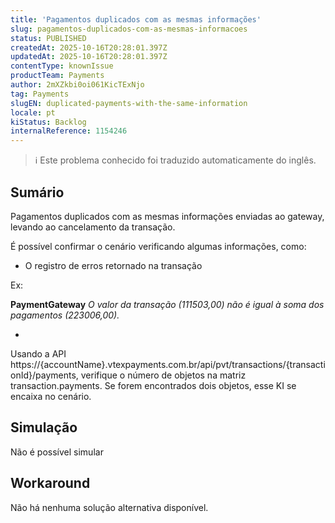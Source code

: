 ```yaml
---
title: 'Pagamentos duplicados com as mesmas informações'
slug: pagamentos-duplicados-com-as-mesmas-informacoes
status: PUBLISHED
createdAt: 2025-10-16T20:28:01.397Z
updatedAt: 2025-10-16T20:28:01.397Z
contentType: knownIssue
productTeam: Payments
author: 2mXZkbi0oi061KicTExNjo
tag: Payments
slugEN: duplicated-payments-with-the-same-information
locale: pt
kiStatus: Backlog
internalReference: 1154246
---
```


>ℹ️ Este problema conhecido foi traduzido automaticamente do inglês.

## Sumário


Pagamentos duplicados com as mesmas informações enviadas ao gateway, levando ao cancelamento da transação.

É possível confirmar o cenário verificando algumas informações, como:


- O registro de erros retornado na transação

Ex:

**PaymentGateway**
_O valor da transação (111503,00) não é igual à soma dos pagamentos (223006,00)._



-

Usando a API https://{accountName}.vtexpayments.com.br/api/pvt/transactions/{transactionId}/payments, verifique o número de objetos na matriz transaction.payments. Se forem encontrados dois objetos, esse KI se encaixa no cenário.

## Simulação


Não é possível simular


## Workaround


Não há nenhuma solução alternativa disponível.



